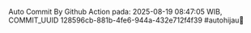 Auto Commit By Github Action pada: 2025-08-19 08:47:05 WIB, COMMIT_UUID 128596cb-881b-4fe6-944a-432e712f4f39 #autohijau🗿
